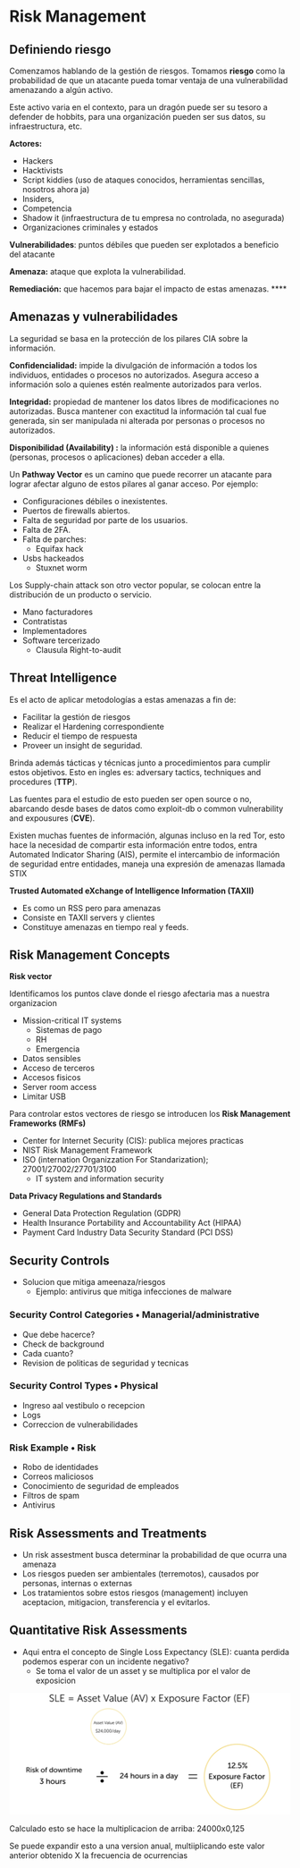 # Risk Management

## Definiendo riesgo

Comenzamos hablando de la gestión de riesgos. Tomamos **riesgo** como la probabilidad de que un atacante pueda tomar ventaja de una vulnerabilidad amenazando a algún activo.

Este activo varia en el contexto, para un dragón puede ser su tesoro a defender de hobbits, para una organización pueden ser sus datos, su infraestructura, etc.

**Actores:** 

* Hackers
* Hacktivists
* Script kiddies \(uso de ataques conocidos, herramientas sencillas, nosotros ahora ja\)
* Insiders,
* Competencia
* Shadow it \(infraestructura de tu empresa no controlada, no asegurada\)
* Organizaciones criminales y estados

**Vulnerabilidades**: puntos débiles que pueden ser explotados a beneficio del atacante

**Amenaza:** ataque que explota la vulnerabilidad.

**Remediación:** que hacemos para bajar el impacto de estas amenazas. **** 

## Amenazas y vulnerabilidades

La seguridad se basa en la protección de los pilares CIA sobre la información.

**Confidencialidad:** impide la divulgación de información a todos los individuos, entidades o procesos no autorizados. Asegura acceso a información solo a quienes estén realmente autorizados para verlos.

**Integridad:** propiedad de mantener los datos libres de modificaciones no autorizadas. Busca mantener con exactitud la información tal cual fue generada, sin ser manipulada ni alterada por personas o procesos no autorizados.

**Disponibilidad \(Availability\) :** la información está disponible a quienes \(personas, procesos o aplicaciones\) deban acceder a ella.

Un **Pathway Vector** es un camino que puede recorrer un atacante para lograr afectar alguno de estos pilares al ganar acceso. Por ejemplo:

* Configuraciones débiles o inexistentes.
* Puertos de firewalls abiertos.
* Falta de seguridad por parte de los usuarios.
* Falta de 2FA.
* Falta de parches:
  * Equifax hack
* Usbs hackeados
  * Stuxnet worm

Los Supply-chain attack son otro vector popular, se colocan entre la distribución de un producto o servicio.

* Mano facturadores
* Contratistas
* Implementadores
* Software tercerizado
  * Clausula Right-to-audit 

## Threat Intelligence

Es el acto de aplicar metodologías a estas amenazas a fin de:

* Facilitar la gestión de riesgos
* Realizar el Hardening correspondiente
* Reducir el tiempo de respuesta
* Proveer un insight de seguridad.

Brinda además tácticas y técnicas junto a procedimientos para cumplir estos objetivos. Esto en ingles es: adversary tactics, techniques and procedures \(**TTP**\).

Las fuentes para el estudio de esto pueden ser open source o no, abarcando desde bases de datos como exploit-db o common vulnerability and expousures \(**CVE**\).

Existen muchas fuentes de información, algunas incluso en la red Tor, esto hace la necesidad de compartir esta información entre todos, entra Automated Indicator Sharing \(AIS\), permite el intercambio de información de seguridad entre entidades, maneja una expresión de amenazas llamada STIX

**Trusted Automated eXchange of Intelligence Information \(TAXII\)**

* Es como un RSS pero para amenazas
* Consiste en TAXII servers y clientes
* Constituye amenazas en tiempo real y feeds.

## Risk Management Concepts

**Risk vector**

Identificamos los puntos clave donde el riesgo afectaria mas a nuestra organizacion

* Mission-critical IT systems
  * Sistemas de pago
  * RH
  * Emergencia
* Datos sensibles
* Acceso de terceros
* Accesos fisicos
* Server room access
* Limitar USB 

Para controlar estos vectores de riesgo se introducen los **Risk Management Frameworks \(RMFs\)**

* Center for Internet Security \(CIS\): publica mejores practicas
* NIST Risk Management Framework
* ISO \(internation Organizzation For Standarization\); 27001/27002/27701/3100
  * IT system and information security

**Data Privacy Regulations and Standards**

* General Data Protection Regulation \(GDPR\)
* Health Insurance Portability and Accountability Act \(HIPAA\)
* Payment Card Industry Data Security Standard \(PCI DSS\)

## Security Controls

* Solucion que mitiga ameenaza/riesgos
  * Ejemplo: antivirus que mitiga infecciones de malware

### **Security Control Categories • Managerial/administrative**

* Que debe hacerce?
* Check de background
* Cada cuanto?
* Revision de politicas de seguridad y tecnicas

### **Security Control Types • Physical**

* Ingreso aal vestibulo o recepcion
* Logs
* Correccion de vulnerabilidades

### **Risk Example • Risk**

* Robo de identidades
* Correos maliciosos
* Conocimiento de seguridad de empleados
* Filtros de spam
* Antivirus

## Risk Assessments and Treatments

* Un risk assestment busca determinar la probabilidad de que ocurra una amenaza
* Los riesgos pueden ser ambientales \(terremotos\), causados por personas, internas o externas
* Los tratamientos sobre estos riesgos \(management\) incluyen aceptacion, mitigacion, transferencia y el evitarlos.

## Quantitative Risk Assessments

* Aqui entra el concepto de Single Loss Expectancy \(SLE\): cuanta perdida podemos esperar con un incidente negativo? 
  * Se toma el valor de un asset y se multiplica por el valor de exposicion

![](../.gitbook/assets/imagen%20%28931%29.png)

Calculado esto se hace la multiplicacion de arriba: 24000x0,125

Se puede expandir esto a una version anual, multiiplicando este valor anterior obtenido X la frecuencia de ocurrencias 




